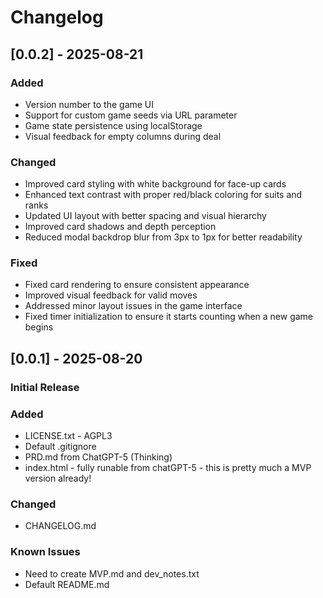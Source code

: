 # Changelog
## [0.0.2] - 2025-08-21
### Added
- Version number to the game UI
- Support for custom game seeds via URL parameter
- Game state persistence using localStorage
- Visual feedback for empty columns during deal

### Changed
- Improved card styling with white background for face-up cards
- Enhanced text contrast with proper red/black coloring for suits and ranks
- Updated UI layout with better spacing and visual hierarchy
- Improved card shadows and depth perception
- Reduced modal backdrop blur from 3px to 1px for better readability

### Fixed
- Fixed card rendering to ensure consistent appearance
- Improved visual feedback for valid moves
- Addressed minor layout issues in the game interface
- Fixed timer initialization to ensure it starts counting when a new game begins

## [0.0.1] - 2025-08-20
### Initial Release

### Added
- LICENSE.txt - AGPL3
- Default .gitignore
- PRD.md from ChatGPT-5 (Thinking)
- index.html - fully runable from chatGPT-5 - this is pretty much a MVP version already!

### Changed
- CHANGELOG.md

### Known Issues
- Need to create MVP.md and dev_notes.txt
- Default README.md

